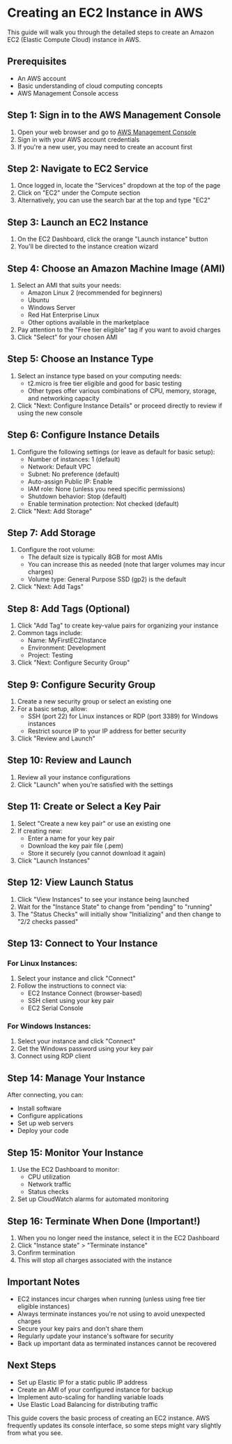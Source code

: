 # Creating an EC2 Instance in AWS

This guide will walk you through the detailed steps to create an Amazon EC2 (Elastic Compute Cloud) instance in AWS.

## Prerequisites

- An AWS account
- Basic understanding of cloud computing concepts
- AWS Management Console access

## Step 1: Sign in to the AWS Management Console

1. Open your web browser and go to [AWS Management Console](https://aws.amazon.com/console/)
2. Sign in with your AWS account credentials
3. If you're a new user, you may need to create an account first

## Step 2: Navigate to EC2 Service

1. Once logged in, locate the "Services" dropdown at the top of the page
2. Click on "EC2" under the Compute section
3. Alternatively, you can use the search bar at the top and type "EC2"

## Step 3: Launch an EC2 Instance

1. On the EC2 Dashboard, click the orange "Launch instance" button
2. You'll be directed to the instance creation wizard

## Step 4: Choose an Amazon Machine Image (AMI)

1. Select an AMI that suits your needs:
   - Amazon Linux 2 (recommended for beginners)
   - Ubuntu
   - Windows Server
   - Red Hat Enterprise Linux
   - Other options available in the marketplace
2. Pay attention to the "Free tier eligible" tag if you want to avoid charges
3. Click "Select" for your chosen AMI

## Step 5: Choose an Instance Type

1. Select an instance type based on your computing needs:
   - t2.micro is free tier eligible and good for basic testing
   - Other types offer various combinations of CPU, memory, storage, and networking capacity
2. Click "Next: Configure Instance Details" or proceed directly to review if using the new console

## Step 6: Configure Instance Details

1. Configure the following settings (or leave as default for basic setup):
   - Number of instances: 1 (default)
   - Network: Default VPC
   - Subnet: No preference (default)
   - Auto-assign Public IP: Enable
   - IAM role: None (unless you need specific permissions)
   - Shutdown behavior: Stop (default)
   - Enable termination protection: Not checked (default)
2. Click "Next: Add Storage"

## Step 7: Add Storage

1. Configure the root volume:
   - The default size is typically 8GB for most AMIs
   - You can increase this as needed (note that larger volumes may incur charges)
   - Volume type: General Purpose SSD (gp2) is the default
2. Click "Next: Add Tags"

## Step 8: Add Tags (Optional)

1. Click "Add Tag" to create key-value pairs for organizing your instance
2. Common tags include:
   - Name: MyFirstEC2Instance
   - Environment: Development
   - Project: Testing
3. Click "Next: Configure Security Group"

## Step 9: Configure Security Group

1. Create a new security group or select an existing one
2. For a basic setup, allow:
   - SSH (port 22) for Linux instances or RDP (port 3389) for Windows instances
   - Restrict source IP to your IP address for better security
3. Click "Review and Launch"

## Step 10: Review and Launch

1. Review all your instance configurations
2. Click "Launch" when you're satisfied with the settings

## Step 11: Create or Select a Key Pair

1. Select "Create a new key pair" or use an existing one
2. If creating new:
   - Enter a name for your key pair
   - Download the key pair file (.pem)
   - Store it securely (you cannot download it again)
3. Click "Launch Instances"

## Step 12: View Launch Status

1. Click "View Instances" to see your instance being launched
2. Wait for the "Instance State" to change from "pending" to "running"
3. The "Status Checks" will initially show "Initializing" and then change to "2/2 checks passed"

## Step 13: Connect to Your Instance

### For Linux Instances:

1. Select your instance and click "Connect"
2. Follow the instructions to connect via:
   - EC2 Instance Connect (browser-based)
   - SSH client using your key pair
   - EC2 Serial Console

### For Windows Instances:

1. Select your instance and click "Connect"
2. Get the Windows password using your key pair
3. Connect using RDP client

## Step 14: Manage Your Instance

After connecting, you can:
- Install software
- Configure applications
- Set up web servers
- Deploy your code

## Step 15: Monitor Your Instance

1. Use the EC2 Dashboard to monitor:
   - CPU utilization
   - Network traffic
   - Status checks
2. Set up CloudWatch alarms for automated monitoring

## Step 16: Terminate When Done (Important!)

1. When you no longer need the instance, select it in the EC2 Dashboard
2. Click "Instance state" > "Terminate instance"
3. Confirm termination
4. This will stop all charges associated with the instance

## Important Notes

- EC2 instances incur charges when running (unless using free tier eligible instances)
- Always terminate instances you're not using to avoid unexpected charges
- Secure your key pairs and don't share them
- Regularly update your instance's software for security
- Back up important data as terminated instances cannot be recovered

## Next Steps

- Set up Elastic IP for a static public IP address
- Create an AMI of your configured instance for backup
- Implement auto-scaling for handling variable loads
- Use Elastic Load Balancing for distributing traffic

This guide covers the basic process of creating an EC2 instance. AWS frequently updates its console interface, so some steps might vary slightly from what you see.